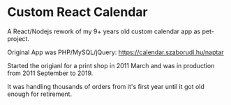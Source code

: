 # Custom React Calendar

A React/Nodejs rework of my 9+ years old custom calendar app as pet-project.

Original App was PHP/MySQL/jQuery: 
https://calendar.szaborudi.hu/naptar

Started the origianl for a print shop in 2011 March and was in production
from 2011 September to 2019.

It was handling thousands of orders from it's first year until it got
old enough for retirement.
